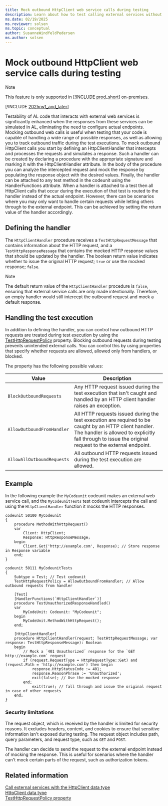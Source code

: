 ```yaml
---
title: Mock outbound HttpClient web service calls during testing
description: Learn about how to test calling external services without having to set up a service using the HttpClient datatype.
ms.date: 02/19/2025
ms.reviewer: solsen
ms.topic: conceptual
author: SusanneWindfeldPedersen
ms.author: solsen
---
```


# Mock outbound HttpClient web service calls during testing

> [!NOTE]
> This feature is only supported in [!INCLUDE [prod_short](includes/prod_short.md)] on-premises.

[!INCLUDE [2025rw1_and_later](includes/2025rw1_and_later.md)]

Testability of AL code that interacts with external web services is significantly enhanced when the responses from these services can be simulated in AL, eliminating the need to configure actual endpoints. Mocking outbound web calls is useful when testing that your code is capable of handling a wide range of possible responses, as well as allowing you to track outbound traffic during the test executions.
To mock outbound HttpClient calls you start by defining an HttpClientHandler that intercepts and processes the requests and simulates a response. Such a handler can be created by declaring a procedure with the appropriate signature and marking it with the HttpClientHandler attribute. In the body of the procedure you can analyze the intercepted request and mock the response by populating the response object with the desired values. Finally, the handler can be attached to any test method in the codeunit using the HandlerFunctions attribute. When a handler is attached to a test then all HttpClient calls that occur during the execution of that test is routed to the handler instead of the actual endpoint. However, there can be scenarios where you may only want to handle certain requests while letting others through to the external endpoint. This can be achieved by setting the return value of the handler accordingly.

## Defining the handler

The `HttpClientHandler` procedure receives a `TestHttpRequestMessage` that contains information about the HTTP request, and a `TestHttpResponseMessage` that contains the mocked HTTP response values that should be updated by the handler. The boolean return value indicates whether to issue the original HTTP request; `true` or use the mocked response; `false`.

> [!NOTE]
> The default return value of the `HttpClientHandler` procedure is `false`, ensuring that external service calls are only made intentionally. Therefore, an empty handler would still intercept the outbound request and mock a default response.

## Handling the test execution

In addition to defining the handler, you can control how outbound HTTP requests are treated during test execution by using the [TestHttpRequestPolicy](properties/devenv-testhttprequestpolicy-property.md) property. Blocking outbound requests during testing prevents unintended external calls. You can control this by using properties that specify whether requests are allowed, allowed only from handlers, or blocked.

The property has the following possible values:

|Value|Description|
|------|----------|
|`BlockOutboundRequests`|Any HTTP request issued during the test execution that isn't caught and handled by an HTTP client handler raises an exception.|
|`AllowOutboundFromHandler`| All HTTP requests issued during the test execution are required to be caught by an HTTP client handler. The handler is allowed to explicitly fall through to issue the original request to the external endpoint.|
|`AllowAllOutboundRequests`| All outbound HTTP requests issued during the test execution are allowed.|

## Example 

In the following example the `MyCodeunit` codeunit makes an external web service call, and the `MyCodeunitTests` test codeunit intercepts the call and using the `HttpClientHandler` function it mocks the HTTP responses.

```al
codeunit 50100 MyCodeunit
{
    procedure MethodWithHttpRequest()
    var
        Client: HttpClient;
        Response: HttpResponseMessage;
    begin
        Client.Get('http://example.com', Response); // Store response in Response variable
    end;
}

codeunit 50111 MyCodeunitTests
{
    Subtype = Test; // Test codeunit
    TestHttpRequestPolicy = AllowOutboundFromHandler; // Allow outbound requests from handler

    [Test]
    [HandlerFunctions(`HttpClientHandler`)]
    procedure TestUnauthorizedResponseHandled()
    var
        MyCodeUnit: Codeunit: "MyCodeunit";
    begin
        MyCodeUnit.MethodWithHttpRequest();
    end;

    [HttpClientHandler]
    procedure HttpClientHandler(request: TestHttpRequestMessage; var response: TestHttpResponseMessage): Boolean
    begin
        // Mock a ´401 Unauthorized´ response for the `GET http://example.com` request
        if (request.RequestType = HttpRequestType::Get) and (request.Path = 'http://example.com') then begin
            response.HttpStatusCode := 401;
            response.ReasonPhrase := 'Unauthorized';
            exit(false); // Use the mocked response
        end;
            exit(true); // fall through and issue the original request in case of other requests
    end;
}
```

### Security limitations

The request object, which is received by the handler is limited for security reasons. It excludes headers, content, and cookies to ensure that sensitive information isn't exposed during testing. The request object includes path, query parameters, and request type, such as `GET` and `POST`.

The handler can decide to send the request to the external endpoint instead of mocking the response. This is useful for scenarios where the handler can't mock certain parts of the request, such as authorization tokens.
	
## Related information

[Call external services with the HttpClient data type](devenv-httpclient-mock-outbound-calls.md)  
[HttpClient data type](methods-auto/httpclient/httpclient-data-type.md)  
[TestHttpRequestPolicy property](properties/devenv-testhttprequestpolicy-property.md)
